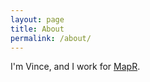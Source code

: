 ```yaml
---
layout: page
title: About
permalink: /about/
---
```


I'm Vince, and I work for [MapR](https://www.mapr.com).

